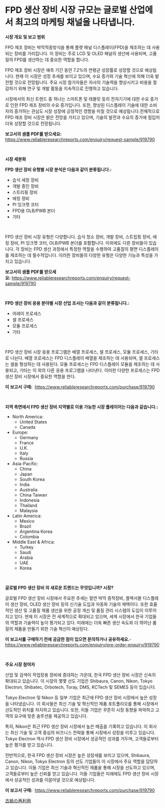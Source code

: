 <p><h1>FPD 생산 장비 시장 규모는 글로벌 산업에서 최고의 마케팅 채널을 나타냅니다.</h1></p><p><strong>시장 개요 및 보고 범위</strong></p>
<p><p>FPD 제조 장비는 박막적층방식을 통해 플랫 패널 디스플레이(FPD)을 제조하는 데 사용되는 장비를 가리킵니다. 이 장비는 주로 LCD 및 OLED 패널의 생산에 사용되며, 고품질의 FPD를 생산하는 데 중요한 역할을 합니다.</p><p>FPD 제조 장비 시장은 예측 기간 동안 7.2%의 연평균 성장률로 성장할 것으로 예상됩니다. 현재 이 시장은 성장 추세를 보이고 있으며, 수요 증가와 기술 혁신에 의해 더욱 발전할 것으로 전망됩니다. 주요 시장 참가자들은 자사의 기술력을 향상시키고 비용을 절감하기 위해 연구 및 개발 활동을 지속적으로 진행하고 있습니다.</p><p>시장에서의 최신 트렌드 중 하나는 스마트폰 및 태블릿 등의 전자기기에 대한 수요 증가로 인한 FPD 제조 장비의 수요 증가입니다. 또한, 향상된 디스플레이 기술에 대한 소비자의 증가하는 관심도 시장 성장에 긍정적인 영향을 미칠 것으로 예상됩니다.전체적으로 FPD 제조 장비 시장은 밝은 전망을 가지고 있으며, 기술의 발전과 수요의 증가에 힘입어 더욱 성장할 것으로 전망됩니다.</p></p>
<p><strong>보고서의 샘플 PDF를 받으세요:</strong> <a href="https://www.reliableresearchreports.com/enquiry/request-sample/919790">https://www.reliableresearchreports.com/enquiry/request-sample/919790</a></p>
<p>&nbsp;</p>
<p><strong>시장 세분화</strong></p>
<p><strong>FPD 생산 장비 유형별 시장 분석은 다음과 같이 분류됩니다.:</strong></p>
<p><ul><li>습식 세정 장비</li><li>개발 중인 장비</li><li>스트리핑 장비</li><li>에칭 장비</li><li>PI 잉크젯 코터</li><li>FPD용 OLB/PWB 본더</li><li>기타</li></ul></p>
<p>&nbsp;</p>
<p><p>FPD 생산 장비 시장 유형은 다양합니다. 습식 청소 장비, 개발 장비, 스트립핑 장비, 에칭 장비, PI 잉크젯 코터, OLB/PWB 본더를 포함합니다. 이외에도 다른 장비들이 있습니다. 각 장비는 FPD 생산 과정에서 특정한 역할을 수행하여 고품질의 평면 디스플레이를 제조하는 데 필수적입니다. 이러한 장비들의 다양한 유형은 다양한 기능과 특성을 가지고 있습니다.</p></p>
<p><strong>보고서의 샘플 PDF를 받으세요:</strong>&nbsp;<a href="https://www.reliableresearchreports.com/enquiry/request-sample/919790">https://www.reliableresearchreports.com/enquiry/request-sample/919790</a></p>
<p>&nbsp;</p>
<p><strong> FPD 생산 장비 응용 분야별 시장 산업 조사는 다음과 같이 분류됩니다.:</strong></p>
<p><ul><li>어레이 프로세스</li><li>셀 프로세스</li><li>모듈 프로세스</li><li>기타</li></ul></p>
<p>&nbsp;</p>
<p><p>FPD 생산 장비 시장 응용 프로그램은 배열 프로세스, 셀 프로세스, 모듈 프로세스, 기타로 나뉜다. 배열 프로세스는 FPD 디스플레이 배열을 제조하는 데 사용되며, 셀 프로세스는 셀을 형성하는 데 사용된다. 모듈 프로세스는 FPD 디스플레이 모듈을 제조하는 데 사용되고, 기타는 이 외의 다른 응용 프로그램을 나타낸다. 이러한 다양한 프로세스는 FPD 생산 장비 시장에서 중요한 역할을 한다.</p></p>
<p><strong>이 보고서 구매:</strong>&nbsp; <a href="https://www.reliableresearchreports.com/purchase/919790">https://www.reliableresearchreports.com/purchase/919790</a></p>
<p>&nbsp;</p>
<p><strong>지역 측면에서 FPD 생산 장비 지역별로 이용 가능한 시장 플레이어는 다음과 같습니다.:</strong></p>
<p><ul>
    <li>
        North America:
        <ul>
            <li>United States</li>
            <li>Canada</li>
        </ul>
    </li>
    <li>
        Europe:
        <ul>
            <li>Germany</li>
            <li>France</li>
            <li>U.K.</li>
            <li>Italy</li>
            <li>Russia</li>
        </ul>
    </li>
    <li>
        Asia-Pacific:
        <ul>
            <li>China</li>
            <li>Japan</li>
            <li>South Korea</li>
            <li>India</li>
            <li>Australia</li>
            <li>China Taiwan</li>
            <li>Indonesia</li>
            <li>Thailand</li>
            <li>Malaysia</li>
        </ul>
    </li>
    <li>
        Latin America:
        <ul>
            <li>Mexico</li>
            <li>Brazil</li>
            <li>Argentina Korea</li>
            <li>Colombia</li>
        </ul>
    </li>
    <li>
        Middle East & Africa:
        <ul>
            <li>Turkey</li>
            <li>Saudi</li>
            <li>Arabia</li>
            <li>UAE</li>
            <li>Korea</li>
        </ul>
    </li>
    </ul></p>
<p>&nbsp;</p>
<p><strong>글로벌 FPD 생산 장비 의 새로운 트렌드는 무엇입니까? 시장?</strong></p>
<p><p>글로벌 FPD 생산 장비 시장에서 주요한 추세는 절연 박막 증착장비, 플렉서블 디스플레이 생산 장비, OLED 생산 장비 등의 신기술 도입과 자동화 기술의 채택이다. 또한 효율적인 생산 및 고품질 제품 생산을 위한 공정 개선 및 품질 관리 시스템의 도입이 이루어지고 있다. 현재 이 시장은 전 세계적으로 확대되고 있으며, 세계 시장에서 한국 기업들의 역할과 기술력이 높이 평가되고 있다. 미래에는 더욱 빠른 생산 속도와 더 뛰어난 품질의 제품을 만들기 위한 기술 혁신이 예상된다.</p></p>
<p><strong>이 보고서를 구매하기 전에 궁금한 점이 있으면 문의하거나 공유하세요.</strong>- <a href="https://www.reliableresearchreports.com/enquiry/pre-order-enquiry/919790">https://www.reliableresearchreports.com/enquiry/pre-order-enquiry/919790</a></p>
<p>&nbsp;</p>
<p><strong>주요 시장 참여자</strong></p>
<p><p>산업 및 검색이 작업장용 장비에 증대하는 가운데, 한국 FPD 생산 장비 시장은 신속히 확대되고 있습니다. 이 시장의 몇몇 선도 기업은 Shibaura, Canon, Nikon, Tokyo Electron, Shibatec, Orbotech, Toray, DMS, KCTech 및 SEMES 등이 있습니다.</p><p>Tokyo Electron 및 Nikon 등 일부 기업은 최근에 FPD 생산 장비 시장에서 높은 성장을 나타냈습니다. 이 회사들은 최신 기술 및 혁신적인 제품 포트폴리오를 통해 시장에서 선도적인 위치를 차지하고 있습니다. 또한, 이들 기업은 꾸준히 시장 동향을 파악하고 고객의 요구에 맞춘 솔루션을 제공하고 있습니다.</p><p>특히, Nikon은 최근 FPD 생산 장비 시장에서 높은 매출을 기록하고 있습니다. 이 회사는 최신 기술 및 고객 중심의 비즈니스 전략을 통해 시장에서 성장을 이루고 있습니다. Tokyo Electron 역시 FPD 생산 장비 시장에서 성공적인 성과를 거두며, 고객들로부터 높은 평가를 받고 있습니다.</p><p>전반적으로, 한국 FPD 생산 장비 시장은 높은 성장세를 보이고 있으며, Shibaura, Canon, Nikon, Tokyo Electron 등의 선도 기업들이 이 시장에서 주요 역할을 담당하고 있습니다. 이들 기업은 최신 기술과 혁신적인 제품을 통해 시장을 선도하고 있으며, 고객들로부터 높은 신뢰를 얻고 있습니다. 이들 기업들은 미래에도 FPD 생산 장비 시장에서 성공적인 성과를 이끌어낼 것으로 예상됩니다.</p></p>
<p><strong>이 보고서 구매:</strong>&nbsp;&nbsp;<a href="https://www.reliableresearchreports.com/purchase/919790">https://www.reliableresearchreports.com/purchase/919790</a></p>
<p><p><a href="https://github.com/ppmazlotr77499/Market-Research-Report-List-1/blob/main/1567991182989.md">古紙の再利用</a></p></p>
